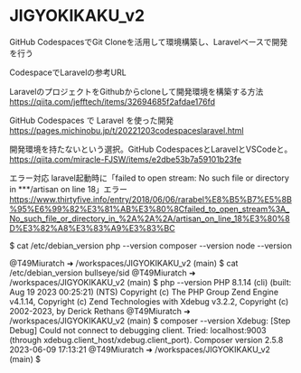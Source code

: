 # JIGYOKIKAKU_v2

GitHub CodespacesでGit Cloneを活用して環境構築し、Laravelベースで開発を行う

CodespaceでLaravelの参考URL

LaravelのプロジェクトをGithubからcloneして開発環境を構築する方法
https://qiita.com/jefftech/items/32694685f2afdae176fd

GitHub Codespaces で Laravel を使った開発
https://pages.michinobu.jp/t/20221203codespaceslaravel.html

開発環境を持たないという選択。GitHub CodespacesとLaravelとVSCodeと。
https://qiita.com/miracle-FJSW/items/e2dbe53b7a59101b23fe

エラー対応
laravel起動時に「failed to open stream: No such file or directory in ***/artisan on line 18」エラー
https://www.thirtyfive.info/entry/2018/06/06/rarabel%E8%B5%B7%E5%8B%95%E6%99%82%E3%81%AB%E3%80%8Cfailed_to_open_stream%3A_No_such_file_or_directory_in_%2A%2A%2A/artisan_on_line_18%E3%80%8D%E3%82%A8%E3%83%A9%E3%83%BC

$
cat /etc/debian_version
php --version
composer --version
node --version


@T49Miuratch ➜ /workspaces/JIGYOKIKAKU_v2 (main) $ cat /etc/debian_version
bullseye/sid
@T49Miuratch ➜ /workspaces/JIGYOKIKAKU_v2 (main) $ php --version
PHP 8.1.14 (cli) (built: Aug 19 2023 00:25:21) (NTS)
Copyright (c) The PHP Group
Zend Engine v4.1.14, Copyright (c) Zend Technologies
    with Xdebug v3.2.2, Copyright (c) 2002-2023, by Derick Rethans
@T49Miuratch ➜ /workspaces/JIGYOKIKAKU_v2 (main) $ composer --version
Xdebug: [Step Debug] Could not connect to debugging client. Tried: localhost:9003 (through xdebug.client_host/xdebug.client_port).
Composer version 2.5.8 2023-06-09 17:13:21
@T49Miuratch ➜ /workspaces/JIGYOKIKAKU_v2 (main) $ 


